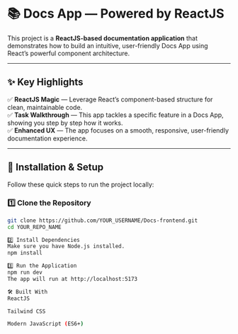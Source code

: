# 📚 Docs App — Powered by ReactJS

This project is a **ReactJS-based documentation application** that demonstrates how to build an intuitive, user-friendly Docs App using React’s powerful component architecture.

---

## ✨ Key Highlights

✅ **ReactJS Magic** — Leverage React’s component-based structure for clean, maintainable code.  
✅ **Task Walkthrough** — This app tackles a specific feature in a Docs App, showing you step by step how it works.   
✅ **Enhanced UX** — The app focuses on a smooth, responsive, user-friendly documentation experience.

---

## 🚀 Installation & Setup

Follow these quick steps to run the project locally:

### 1️⃣ Clone the Repository

```bash
git clone https://github.com/YOUR_USERNAME/Docs-frontend.git
cd YOUR_REPO_NAME

2️⃣ Install Dependencies
Make sure you have Node.js installed.
npm install

3️⃣ Run the Application
npm run dev
The app will run at http://localhost:5173

🛠️ Built With
ReactJS

Tailwind CSS 

Modern JavaScript (ES6+)

